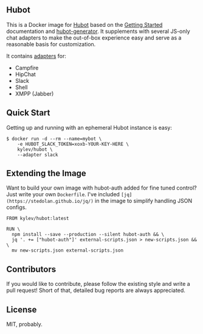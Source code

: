 ## Hubot

This is a Docker image for [Hubot](https://hubot.github.com) based on the [Getting Started](https://hubot.github.com/docs/) documentation and [hubot-generator](https://github.com/github/generator-hubot). It supplements with several JS-only chat adapters to make the out-of-box experience easy and serve as a reasonable basis for customization.

It contains [adapters](https://hubot.github.com/docs/adapters/) for:

* Campfire
* HipChat
* Slack
* Shell
* XMPP (Jabber)

## Quick Start

Getting up and running with an ephemeral Hubot instance is easy:

``` console
$ docker run -d --rm --name=mybot \
    -e HUBOT_SLACK_TOKEN=xoxb-YOUR-KEY-HERE \
    kylev/hubot \
    --adapter slack
```

## Extending the Image

Want to build your own image with hubot-auth added for fine tuned control? Just write your own `Dockerfile`. I've included `[jq](https://stedolan.github.io/jq/)` in the image to simplify handling JSON configs.

``` console
FROM kylev/hubot:latest

RUN \
  npm install --save --production --silent hubot-auth && \
  jq '. += ["hubot-auth"]' external-scripts.json > new-scripts.json && \
  mv new-scripts.json external-scripts.json
```

## Contributors

If you would like to contribute, please follow the existing style and write a pull request! Short of that, detailed bug reports are always appreciated.

## License

MIT, probably.
